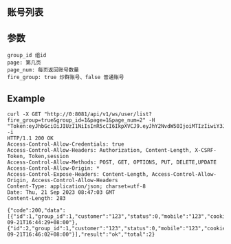 ## 账号列表

## 参数
    group_id 组id
    page: 第几页
    page_num: 每页返回账号数量
    fire_group: true 炒群账号、false 普通账号

## Example 


    curl -X GET "http://0:8081/api/v1/ws/user/list?fire_group=true&group_id=1&page=1&page_num=2" -H "Token:eyJhbGciOiJIUzI1NiIsInR5cCI6IkpXVCJ9.eyJhY2NvdW50IjoiMTIzIiwiY3JlYXRlX3RpbWUiOjE2OTUyODQ0NjV9.i_NpRkZ3yt6B5w3dT4td47zGuZDz1rnoG4_oMRX8j_c" -i
    HTTP/1.1 200 OK
    Access-Control-Allow-Credentials: true
    Access-Control-Allow-Headers: Authorization, Content-Length, X-CSRF-Token, Token,session
    Access-Control-Allow-Methods: POST, GET, OPTIONS, PUT, DELETE,UPDATE
    Access-Control-Allow-Origin: *
    Access-Control-Expose-Headers: Content-Length, Access-Control-Allow-Origin, Access-Control-Allow-Headers
    Content-Type: application/json; charset=utf-8
    Date: Thu, 21 Sep 2023 08:47:03 GMT
    Content-Length: 283

    {"code":200,"data":[{"id":1,"group_id":1,"customer":"123","status":0,"mobile":"123","cookie":"","create_time":"2023-09-21T16:44:29+08:00"},{"id":2,"group_id":1,"customer":"123","status":0,"mobile":"123","cookie":"","create_time":"2023-09-21T16:46:02+08:00"}],"result":"ok","total":2}

